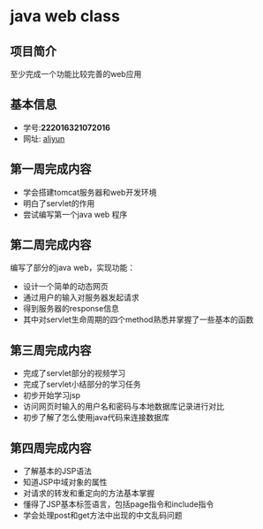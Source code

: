 #	  java web class

## 项目简介
至少完成一个功能比较完善的web应用

## 基本信息
- 学号:**222016321072016**
- 网址: [aliyun](http://120.78.138.231:8080/web/hell.html)

## 第一周完成内容
- 学会搭建tomcat服务器和web开发环境
- 明白了servlet的作用
- 尝试编写第一个java web 程序

## 第二周完成内容
编写了部分的java web，实现功能：
- 设计一个简单的动态网页
- 通过用户的输入对服务器发起请求
- 得到服务器的response信息
- 其中对servlet生命周期的四个method熟悉并掌握了一些基本的函数

## 第三周完成内容
- 完成了servlet部分的视频学习
- 完成了servlet小结部分的学习任务
- 初步开始学习jsp
- 访问网页时输入的用户名和密码与本地数据库记录进行对比
- 初步了解了怎么使用java代码来连接数据库

## 第四周完成内容
- 了解基本的JSP语法
- 知道JSP中域对象的属性
- 对请求的转发和重定向的方法基本掌握
- 懂得了JSP基本标签语言，包括page指令和include指令
- 学会处理post和get方法中出现的中文乱码问题
